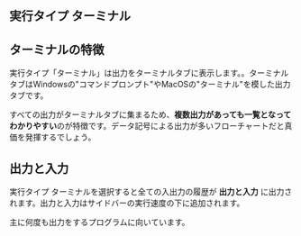 
<Section>

# 実行タイプ ターミナル

</Section>

<Section>

## ターミナルの特徴

実行タイプ「ターミナル」は出力をターミナルタブに表示します。。ターミナルタブはWindowsの"コマンドプロンプト"やMacOSの"ターミナル"を模した出力タブです。

<!-- ターミナルタブのイメージ -->

すべての出力がターミナルタブに集まるため、**複数出力があっても一覧となってわかりやすい**のが特徴です。データ記号による出力が多いフローチャートだと真価を発揮するでしょう。

</Section>

<Section>

## 出力と入力

実行タイプ ターミナルを選択すると全ての入出力の履歴が
**出力と入力** に出力されます。出力と入力はサイドバーの実行速度の下に追加されます。

主に何度も出力をするプログラムに向いています。

<!-- 出力と入力の位置 -->

</Section>
